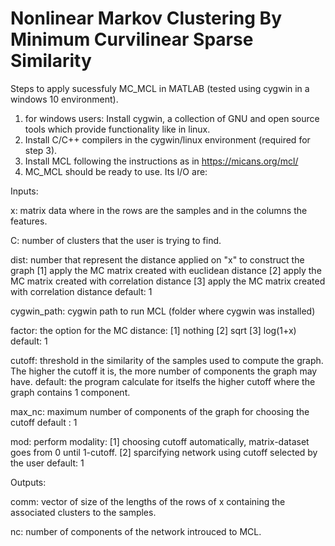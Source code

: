 # Nonlinear Markov Clustering By Minimum Curvilinear Sparse Similarity

Steps to apply sucessfuly MC_MCL in MATLAB (tested using cygwin in a windows 10 environment).

1. for windows users: Install cygwin, a collection of GNU and open source tools which provide functionality like in linux.
2. Install C/C++ compilers in the cygwin/linux environment (required for step 3).
3. Install MCL following the instructions as in https://micans.org/mcl/
4. MC_MCL should be ready to use. Its I/O are:

Inputs:

x:  matrix data where in the rows are the samples and in the
columns the features.

C: number of clusters that the user is trying to find.

dist:  number that represent the distance applied on "x" to construct the graph
      [1] apply the MC matrix created with euclidean distance
      [2] apply the MC matrix created with correlation distance
      [3] apply the MC matrix created with correlation distance
default: 1

cygwin_path: cygwin path to run MCL (folder where cygwin was installed)

factor: the option for the MC distance:
      [1] nothing
      [2] sqrt
      [3] log(1+x)
default: 1

cutoff:  threshold in the similarity of the samples used to compute
the graph. The higher the cutoff it is, the more number of components the graph may have.
default: the program calculate for itselfs the higher cutoff where the
graph contains 1 component.

max_nc: maximum number of components of the graph for choosing the cutoff
default : 1

mod: perform modality:
         [1] choosing cutoff automatically, matrix-dataset goes from 0
         until 1-cutoff.
         [2] sparcifying network using cutoff selected by the user
default: 1

Outputs:

comm: vector of size of the lengths of the rows of x containing the associated clusters to the samples.

nc: number of components of the network introuced to MCL.

